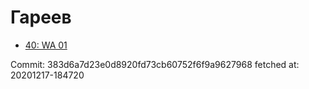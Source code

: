 # Гареев
- [40: WA 01](40.md)

Commit: 383d6a7d23e0d8920fd73cb60752f6f9a9627968
 fetched at: 20201217-184720
